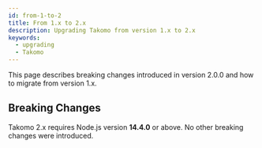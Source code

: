 ```yaml
---
id: from-1-to-2
title: From 1.x to 2.x
description: Upgrading Takomo from version 1.x to 2.x
keywords:
  - upgrading
  - Takomo
---
```


This page describes breaking changes introduced in version 2.0.0 and how to migrate from version 1.x.

## Breaking Changes

Takomo 2.x requires Node.js version **14.4.0** or above. No other breaking changes were introduced.
